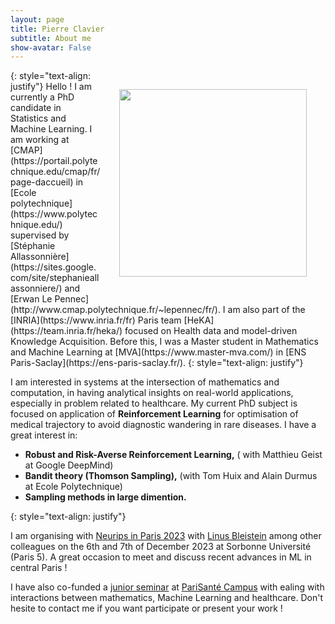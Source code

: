 ```yaml
---
layout: page
title: Pierre Clavier
subtitle: About me
show-avatar: False
---
```


<img style="float: right;" src="/assets/img/linkedin_Pierre.jpg" width="300" hspace="30" vspace="30">
{: style="text-align: justify"}
Hello ! I am currently a PhD candidate in Statistics and Machine Learning. I am working at [CMAP](https://portail.polytechnique.edu/cmap/fr/page-daccueil) in [Ecole polytechnique](https://www.polytechnique.edu/) supervised by [Stéphanie Allassonnière](https://sites.google.com/site/stephanieallassonniere/) and [Erwan Le Pennec](http://www.cmap.polytechnique.fr/~lepennec/fr/). I am also part of the [INRIA](https://www.inria.fr/fr) Paris team [HeKA](https://team.inria.fr/heka/) focused on Health data and model-driven Knowledge Acquisition. Before this, I was a Master student in Mathematics and Machine Learning at [MVA](https://www.master-mva.com/) in [ENS Paris-Saclay](https://ens-paris-saclay.fr/).
{: style="text-align: justify"}

I am interested in systems at the intersection of mathematics and computation, in having analytical insights on real-world applications, especially in problem related to healthcare.
My current PhD  subject is focused on application of **Reinforcement Learning** for optimisation of medical trajectory to avoid diagnostic wandering in rare diseases. I have a great interest in:
- **Robust and Risk-Averse Reinforcement Learning,** ( with Matthieu Geist at Google DeepMind)
- **Bandit theory (Thomson Sampling),** (with Tom Huix and Alain Durmus at Ecole Polytechnique)  
- **Sampling methods in large dimention.**

 
{: style="text-align: justify"}


I am organising with [Neurips in Paris 2023](https://neuripsinparis.github.io/neurips2023paris/) with [Linus Bleistein](https://linusbleistein.github.io/) among other colleagues on the 6th and 7th of December 2023 at Sorbonne Université (Paris 5). A great occasion to meet and discuss recent advances in ML in central Paris !

I have also co-funded a [junior seminar](https://seminairedoctorantcrc.github.io/aboutme/) at [PariSanté Campus](https://parisantecampus.fr/) with ealing with interactions between mathematics, Machine Learning and healthcare. Don't hesite to contact me if you want participate or present your work !







